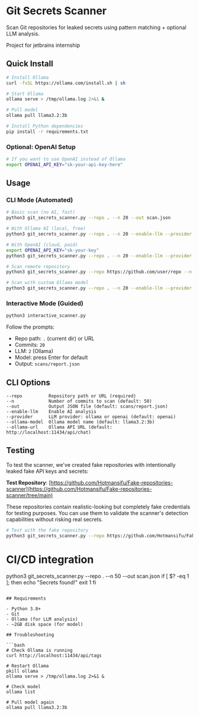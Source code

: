 # Git Secrets Scanner

Scan Git repositories for leaked secrets using pattern matching + optional LLM analysis.

Project for jetbrains internship

## Quick Install

```bash
# Install Ollama
curl -fsSL https://ollama.com/install.sh | sh

# Start Ollama
ollama serve > /tmp/ollama.log 2>&1 &

# Pull model
ollama pull llama3.2:3b

# Install Python dependencies
pip install -r requirements.txt
```

### Optional: OpenAI Setup

```bash
# If you want to use OpenAI instead of Ollama
export OPENAI_API_KEY="sk-your-api-key-here"
```

## Usage

### CLI Mode (Automated)

```bash
# Basic scan (no AI, fast)
python3 git_secrets_scanner.py --repo . --n 20 --out scan.json

# With Ollama AI (local, free)
python3 git_secrets_scanner.py --repo . --n 20 --enable-llm --provider ollama --out scan.json

# With OpenAI (cloud, paid)
export OPENAI_API_KEY="sk-your-key"
python3 git_secrets_scanner.py --repo . --n 20 --enable-llm --provider openai --out scan.json

# Scan remote repository
python3 git_secrets_scanner.py --repo https://github.com/user/repo --n 50 --out scan.json

# Scan with custom Ollama model
python3 git_secrets_scanner.py --repo . --n 20 --enable-llm --provider ollama --ollama-model llama3.2:3b --out scan.json
```

### Interactive Mode (Guided)

```bash
python3 interactive_scanner.py
```

Follow the prompts:
- Repo path: `.` (current dir) or URL
- Commits: `20`
- LLM: `2` (Ollama)
- Model: press Enter for default
- Output: `scans/report.json`

## CLI Options

```
--repo          Repository path or URL (required)
--n             Number of commits to scan (default: 50)
--out           Output JSON file (default: scans/report.json)
--enable-llm    Enable AI analysis
--provider      LLM provider: ollama or openai (default: openai)
--ollama-model  Ollama model name (default: llama3.2:3b)
--ollama-url    Ollama API URL (default: http://localhost:11434/api/chat)
```

## Testing

To test the scanner, we've created fake repositories with intentionally leaked fake API keys and secrets:

**Test Repository**: [https://github.com/Hotmansifu/Fake-repositories-scanner](https://github.com/Hotmansifu/Fake-repositories-scanner/tree/main)

These repositories contain realistic-looking but completely fake credentials for testing purposes. You can use them to validate the scanner's detection capabilities without risking real secrets.

```bash
# Test with the fake repository
python3 git_secrets_scanner.py --repo https://github.com/Hotmansifu/Fake-repositories-scanner --n 20 --enable-llm --provider ollama --out test-scan.json
```

# CI/CD integration
python3 git_secrets_scanner.py --repo . --n 50 --out scan.json
if [ $? -eq 1 ]; then
    echo "Secrets found!"
    exit 1
fi
```

## Requirements

- Python 3.8+
- Git
- Ollama (for LLM analysis)
- ~2GB disk space (for model)

## Troubleshooting

```bash
# Check Ollama is running
curl http://localhost:11434/api/tags

# Restart Ollama
pkill ollama
ollama serve > /tmp/ollama.log 2>&1 &

# Check model
ollama list

# Pull model again
ollama pull llama3.2:3b
```
